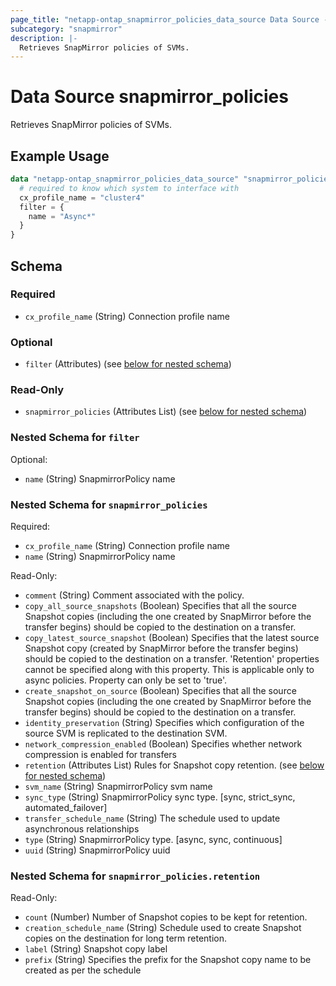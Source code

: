 ```yaml
---
page_title: "netapp-ontap_snapmirror_policies_data_source Data Source - terraform-provider-netapp-ontap"
subcategory: "snapmirror"
description: |-
  Retrieves SnapMirror policies of SVMs.
---
```


# Data Source snapmirror_policies

Retrieves SnapMirror policies of SVMs.

## Example Usage
```terraform
data "netapp-ontap_snapmirror_policies_data_source" "snapmirror_policies" {
  # required to know which system to interface with
  cx_profile_name = "cluster4"
  filter = {
    name = "Async*"
  }
}
```


<!-- schema generated by tfplugindocs -->
## Schema

### Required

- `cx_profile_name` (String) Connection profile name

### Optional

- `filter` (Attributes) (see [below for nested schema](#nestedatt--filter))

### Read-Only

- `snapmirror_policies` (Attributes List) (see [below for nested schema](#nestedatt--snapmirror_policies))

<a id="nestedatt--filter"></a>
### Nested Schema for `filter`

Optional:

- `name` (String) SnapmirrorPolicy name


<a id="nestedatt--snapmirror_policies"></a>
### Nested Schema for `snapmirror_policies`

Required:

- `cx_profile_name` (String) Connection profile name
- `name` (String) SnapmirrorPolicy name

Read-Only:

- `comment` (String) Comment associated with the policy.
- `copy_all_source_snapshots` (Boolean) Specifies that all the source Snapshot copies (including the one created by SnapMirror before the transfer begins) should be copied to the destination on a transfer.
- `copy_latest_source_snapshot` (Boolean) Specifies that the latest source Snapshot copy (created by SnapMirror before the transfer begins) should be copied to the destination on a transfer. 'Retention' properties cannot be specified along with this property. This is applicable only to async policies. Property can only be set to 'true'.
- `create_snapshot_on_source` (Boolean) Specifies that all the source Snapshot copies (including the one created by SnapMirror before the transfer begins) should be copied to the destination on a transfer.
- `identity_preservation` (String) Specifies which configuration of the source SVM is replicated to the destination SVM.
- `network_compression_enabled` (Boolean) Specifies whether network compression is enabled for transfers
- `retention` (Attributes List) Rules for Snapshot copy retention. (see [below for nested schema](#nestedatt--snapmirror_policies--retention))
- `svm_name` (String) SnapmirrorPolicy svm name
- `sync_type` (String) SnapmirrorPolicy sync type. [sync, strict_sync, automated_failover]
- `transfer_schedule_name` (String) The schedule used to update asynchronous relationships
- `type` (String) SnapmirrorPolicy type. [async, sync, continuous]
- `uuid` (String) SnapmirrorPolicy uuid

<a id="nestedatt--snapmirror_policies--retention"></a>
### Nested Schema for `snapmirror_policies.retention`

Read-Only:

- `count` (Number) Number of Snapshot copies to be kept for retention.
- `creation_schedule_name` (String) Schedule used to create Snapshot copies on the destination for long term retention.
- `label` (String) Snapshot copy label
- `prefix` (String) Specifies the prefix for the Snapshot copy name to be created as per the schedule

